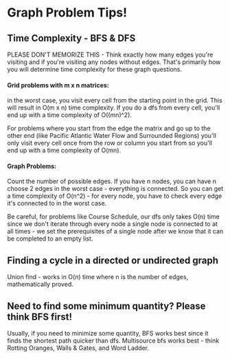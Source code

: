 # Graph Problem Tips!

## Time Complexity - BFS & DFS 

PLEASE DON'T MEMORIZE THIS - Think exactly how many edges you're visiting and if you're visiting any nodes without edges. That's primarily how you will determine time complexity for these graph questions.

#### Grid problems with m x n matrices: 
in the worst case, you visit every cell from the starting point in the grid. This will result in O(m x n) time complexity. If you do a dfs from every cell, you'll end up with a time complexity of O((mn)^2).

For problems where you start from the edge the matrix and go up to the other end (like Pacific Atlantic Water Flow and Surrounded Regions) you'll only visit every cell once from the row or column you start from so you'll end up with a time complexity of O(mn).

#### Graph Problems: 
Count the number of possible edges. If you have n nodes, you can have n choose 2 edges in the worst case - everything is connected. So you can get a time complexity of O(n^2) - for every node, you have to check every edge it's connected to in the worst case.

Be careful, for problems like Course Schedule, our dfs only takes O(n) time since we don't iterate through every node a single node is connected to at all times - we set the prerequisites of a single node after we know that it can be completed to an empty list.

## Finding a cycle in a directed or undirected graph
Union find - works in O(n) time where n is the number of edges, mathematically proved.

## Need to find some minimum quantity? Please think BFS first!
Usually, if you need to minimize some quantity, BFS works best since it finds the shortest path quicker than dfs. Multisource bfs works best - think Rotting Oranges, Walls & Gates, and Word Ladder.